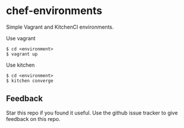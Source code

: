 # chef-environments

Simple Vagrant and KitchenCI environments.  

Use vagrant

    $ cd <environment>
    $ vagrant up

Use kitchen

    $ cd <environment>
    $ kitchen converge

## Feedback
Star this repo if you found it useful. Use the github issue tracker to give feedback on this repo.
